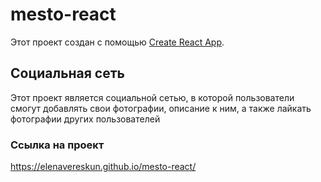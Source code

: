 # mesto-react

Этот проект создан с помощью [Create React App](https://github.com/facebook/create-react-app).

## Социальная сеть

Этот проект является социальной сетью, в которой пользователи смогут добавлять свои фотографии,
описание к ним, а также лайкать фотографии других пользователей


### Ссылка на проект

https://elenavereskun.github.io/mesto-react/